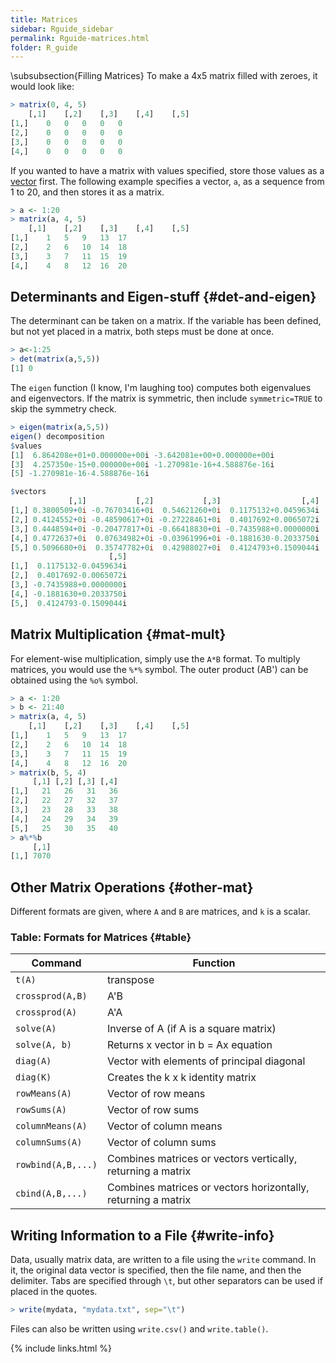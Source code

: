 ```yaml
---
title: Matrices
sidebar: Rguide_sidebar
permalink: Rguide-matrices.html
folder: R_guide
---
```


<link rel="stylesheet" href="css/theme-pink.css">

\subsubsection{Filling Matrices}
To make a 4x5 matrix filled with zeroes, it would look like:
```R
> matrix(0, 4, 5)
	[,1]	[,2]	[,3]	[,4]	[,5]
[1,]	0	0	0	0	0
[2,]	0	0	0	0	0
[3,]	0	0	0	0	0
[4,]	0	0	0	0	0
```
If you wanted to have a matrix with values specified, store those values as a
[vector](Rguide-vectors.html) first.
The following example specifies a vector, `a`, as a sequence from 1 to 20,
and then stores it as a matrix.
```R
> a <- 1:20
> matrix(a, 4, 5)
	[,1]	[,2]	[,3]	[,4]	[,5]
[1,]	1	5	9	13	17
[2,]	2	6	10	14	18
[3,]	3	7	11	15	19
[4,]	4	8	12	16	20
```

## Determinants and Eigen-stuff {#det-and-eigen}

The determinant can be taken on a matrix. If the variable has been defined,
but not yet placed in a matrix, both steps must be done at once.
```R
> a<-1:25
> det(matrix(a,5,5))
[1] 0
```
The `eigen` function (I know, I'm laughing too) computes both eigenvalues and
eigenvectors. If the matrix is symmetric, then include `symmetric=TRUE` to
skip the symmetry check.
```R
> eigen(matrix(a,5,5))
eigen() decomposition
$values
[1]  6.864208e+01+0.000000e+00i -3.642081e+00+0.000000e+00i
[3]  4.257350e-15+0.000000e+00i -1.270981e-16+4.588876e-16i
[5] -1.270981e-16-4.588876e-16i

$vectors
             [,1]           [,2]           [,3]                  [,4]
[1,] 0.3800509+0i -0.76703416+0i  0.54621260+0i  0.1175132+0.0459634i
[2,] 0.4124552+0i -0.48590617+0i -0.27228461+0i  0.4017692+0.0065072i
[3,] 0.4448594+0i -0.20477817+0i -0.66418830+0i -0.7435988+0.0000000i
[4,] 0.4772637+0i  0.07634982+0i -0.03961996+0i -0.1881630-0.2033750i
[5,] 0.5096680+0i  0.35747782+0i  0.42988027+0i  0.4124793+0.1509044i
                      [,5]
[1,]  0.1175132-0.0459634i
[2,]  0.4017692-0.0065072i
[3,] -0.7435988+0.0000000i
[4,] -0.1881630+0.2033750i
[5,]  0.4124793-0.1509044i
```

## Matrix Multiplication {#mat-mult}

For element-wise multiplication, simply use the `A*B` format.
To multiply matrices, you would use the `%*%` symbol. The outer product
(AB') can be obtained using the `%o%` symbol.
```R
> a <- 1:20
> b <- 21:40
> matrix(a, 4, 5)
	[,1]	[,2]	[,3]	[,4]	[,5]
[1,]	1	5	9	13	17
[2,]	2	6	10	14	18
[3,]	3	7	11	15	19
[4,]	4	8	12	16	20
> matrix(b, 5, 4)
     [,1] [,2] [,3] [,4]
[1,]   21   26   31   36
[2,]   22   27   32   37
[3,]   23   28   33   38
[4,]   24   29   34   39
[5,]   25   30   35   40
> a%*%b
     [,1]
[1,] 7070
```

## Other Matrix Operations {#other-mat}

Different formats are given, where `A` and `B` are matrices, and `k` is a
scalar.

### Table: Formats for Matrices {#table}

| Command                | Function |
| ---------------------- | -------- |
| `t(A)`                 | transpose |
| `crossprod(A,B)`       | A'B |
| `crossprod(A)`         | A'A |
| `solve(A)`             | Inverse of A (if A is a square matrix) |
| `solve(A, b)`          | Returns x vector in b = Ax equation |
| `diag(A)`              | Vector with elements of principal diagonal |
| `diag(K)`              | Creates the k x k identity matrix |
| `rowMeans(A)`          | Vector of row means |
| `rowSums(A)`           | Vector of row sums |
| `columnMeans(A)`       | Vector of column means |
| `columnSums(A)`        | Vector of column sums |
| `rowbind(A,B,...)` | Combines matrices or vectors vertically, returning a matrix |
| `cbind(A,B,...)` | Combines matrices or vectors horizontally, returning a matrix |

## Writing Information to a File {#write-info}

Data, usually matrix data, are written to a file using the `write` command.
In it, the original data vector is specified, then the file name, and then the
delimiter. Tabs are specified through `\t`, but other separators can be used if
placed in the quotes.
```R
> write(mydata, "mydata.txt", sep="\t")
```
Files can also be written using `write.csv()` and `write.table()`.

{% include links.html %}

